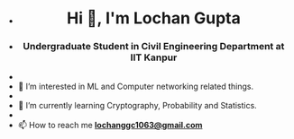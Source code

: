 - <h1 align="center">Hi 👋, I'm Lochan Gupta</h1>
- <h3 align="center">Undergraduate Student in Civil Engineering Department at IIT Kanpur</h3>
- 
- 👀 I’m interested in ML and Computer networking related things.
- 
- 🌱 I’m currently learning Cryptography, Probability and Statistics.
- 
- 📫 How to reach me **lochanggc1063@gmail.com**

<!---
Lochangupta456/Lochangupta456 is a ✨ special ✨ repository because its `README.md` (this file) appears on your GitHub profile.
You can click the Preview link to take a look at your changes.
Undergraduate Student in Civil Engineering Department at IIT Kanpur
--->
